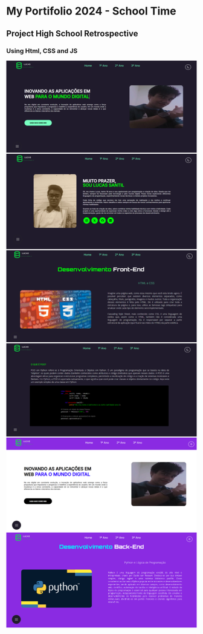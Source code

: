 # My Portifolio 2024 - School Time
## Project High School Retrospective
### Using Html, CSS and JS


<img src="Home.png" width="auto" style="margin-right: 20px;">
<img src="Home-2.png" width="auto" style="margin-right: 20px;">
<img src="Pag-1.png" width="auto" style="margin-right: 20px;">
<img src="Pag-1-(2).png" width="auto" style="margin-right: 20px;">
<img src="White-Home.png" width="auto" style="margin-right: 20px;">
<img src="White-Pag1.png" width="auto">
